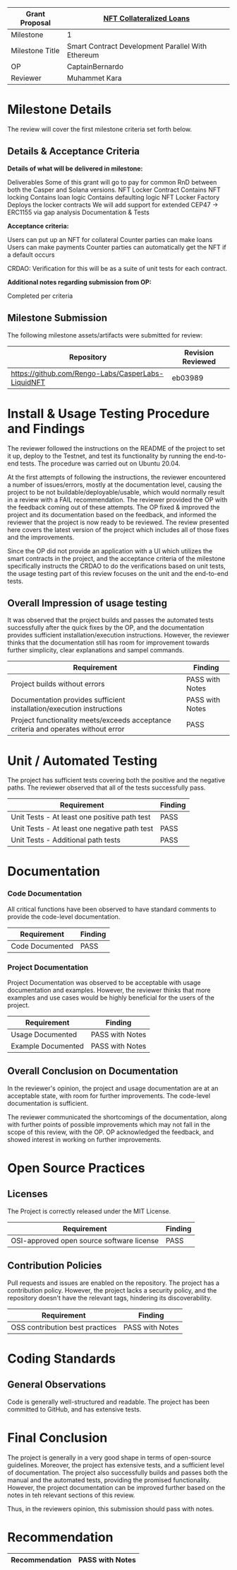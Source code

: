 Grant Proposal | [NFT Collateralized Loans](https://portal.devxdao.com/public-proposals/498)
------------ | -------------
Milestone | 1
Milestone Title | Smart Contract Development Parallel With Ethereum
OP | CaptainBernardo
Reviewer | Muhammet Kara

# Milestone Details
The review will cover the first milestone criteria set forth below.

## Details & Acceptance Criteria

**Details of what will be delivered in milestone:**


Deliverables
Some of this grant will go to pay for common RnD between both the Casper and Solana versions.
NFT Locker Contract
Contains NFT locking
Contains loan logic 
Contains defaulting logic
NFT Locker Factory
Deploys the locker contracts
We will add support for extended CEP47 -> ERC1155 via gap analysis
Documentation & Tests

**Acceptance criteria:**

Users can put up an NFT for collateral
Counter parties can make loans
Users can make payments
Counter parties can automatically get the NFT if a default occurs

CRDAO: Verification for this will be as a suite of unit tests for each contract.

**Additional notes regarding submission from OP:**

Completed per criteria

## Milestone Submission

The following milestone assets/artifacts were submitted for review:

Repository | Revision Reviewed
------------ | -------------
https://github.com/Rengo-Labs/CasperLabs-LiquidNFT | eb03989

# Install & Usage Testing Procedure and Findings

The reviewer followed the instructions on the README of the project to set it up, deploy to the Testnet, and test its functionality by running the end-to-end tests. The procedure was carried out on Ubuntu 20.04.

At the first attempts of following the instructions, the reviewer encountered a number of issues/errors, mostly at the documentation level, causing the project to be not buildable/deployable/usable, which would normally result in a review with a FAIL recommendation. The reviewer provided the OP with the feedback coming out of these attempts. The OP fixed & improved the project and its documentation based on the feedback, and informed the reviewer that the project is now ready to be reviewed. The review presented here covers the latest version of the project which includes all of those fixes and the improvements.

Since the OP did not provide an application with a UI which utilizes the smart contracts in the project, and the acceptance criteria of the milestone specifically instructs the CRDAO to do the verifications based on unit tests, the usage testing part of this review focuses on the unit and the end-to-end tests.

## Overall Impression of usage testing

It was observed that the project builds and passes the automated tests successfully after the quick fixes by the OP, and the documentation provides sufficient installation/execution instructions. However, the reviewer thinks that the documentation still has room for improvement towards further simplicity, clear explanations and sampel commands.

Requirement | Finding
------------ | -------------
Project builds without errors | PASS with Notes
Documentation provides sufficient installation/execution instructions | PASS with Notes
Project functionality meets/exceeds acceptance criteria and operates without error | PASS

# Unit / Automated Testing

The project has sufficient tests covering both the positive and the negative paths. The reviewer observed that all of the tests successfully pass.

Requirement | Finding
------------ | -------------
Unit Tests - At least one positive path test | PASS
Unit Tests - At least one negative path test | PASS
Unit Tests - Additional path tests | PASS

# Documentation

### Code Documentation

All critical functions have been observed to have standard comments to provide the code-level documentation.

Requirement | Finding
------------ | -------------
Code Documented | PASS

### Project Documentation

Project Documentation was observed to be acceptable with usage documentation and examples. However, the reviewer thinks that more examples and use cases would be highly beneficial for the users of the project.

Requirement | Finding
------------ | -------------
Usage Documented | PASS with Notes
Example Documented | PASS with Notes


## Overall Conclusion on Documentation

In the reviewer's opinion, the project and usage documentation are at an acceptable state, with room for further improvements. The code-level documentation is sufficient.

The reviewer communicated the shortcomings of the documentation, along with further points of possible improvements which may not fall in the scope of this review, with the OP. OP acknowledged the feedback, and showed interest in working on further improvements.

# Open Source Practices

## Licenses

The Project is correctly released under the MIT License.

Requirement | Finding
------------ | -------------
OSI-approved open source software license | PASS

## Contribution Policies

Pull requests and issues are enabled on the repository. The project has a contribution policy. However, the project lacks a security policy, and the repository doesn't have the relevant tags, hindering its discoverability.

Requirement | Finding
------------ | -------------
OSS contribution best practices | PASS with Notes


# Coding Standards

## General Observations

Code is generally well-structured and readable. The project has been committed to GitHub, and has extensive tests.

# Final Conclusion

The project is generally in a very good shape in terms of open-source guidelines. Moreover, the project has extensive tests, and a sufficient level of documentation. The project also successfully builds and passes both the manual and the automated tests, providing the promised functionality. However, the project documentation can be improved further based on the notes in teh relevant sections of this review.

Thus, in the reviewers opinion, this submission should pass with notes.

# Recommendation

Recommendation | PASS with Notes
------------ | -------------
